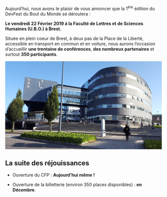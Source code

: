 Aujourd’hui, nous avons le plaisir de vous annoncer que la 1<sup>ère</sup> édition du DevFest du Bout du Monde se déroulera :

**Le vendredi 22 Février 2019 à la Faculté de Lettres et de Sciences Humaines (U.B.O.) à Brest.**

Située en plein coeur de Brest, à deux pas de la Place de la Liberté, accessible en transport en commun et en voiture, nous aurons l’occasion d’accueillir **une trentaine de conférences**, **des nombreux partenaires** et surtout **350 participants**.

<img style="max-width:100%" src="images/posts/2018-10-31-lancement-devfest-bdm-2019/fac-de-lettres.jpg">

## La suite des réjouissances

- Ouverture du CFP : **Aujourd'hui même !**

- Ouverture de la billetterie (environ 350 places disponibles) : **en Décembre**.

